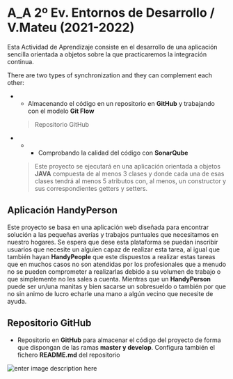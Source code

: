 # A_A  2º Ev. Entornos de Desarrollo /  V.Mateu (2021-2022)



Esta Actividad de Aprendizaje consiste en el desarrollo de una aplicación sencilla orientada a objetos sobre la que practicaremos la integración continua.

There are two types of synchronization and they can complement each other:

-   -   Almacenando el código en un repositorio en  **GitHub** y trabajando con el modelo  **Git Flow**
    
    > Repositorio GitHub 
    
-   -  -   Comprobando la calidad del código con **SonarQube**
    
    > Este proyecto se ejecutará en una aplicación orientada a objetos **JAVA** compuesta de al menos 3 clases y donde cada una de esas clases tendrá al menos 5 atributos con, al menos, un constructor y sus correspondientes getters y setters. 


## Aplicación  HandyPerson 

Este proyecto se basa en una aplicación web diseñada para encontrar solución a las pequeñas averías y trabajos puntuales que necesitamos en nuestro hogares. Se espera que dese esta plataforma se puedan inscribir usuarios que necesite un alguien capaz de realizar esta tarea, al igual que también hayan **HandyPeople** que este dispuestos a realizar estas tareas que en muchos casos no son atendidas por los profesionales que a menudo no se pueden comprometer a realizarlas debido a su volumen de trabajo o que simplemente no les sales a cuenta. Mientras que un **HandyPerson** puede ser un/una manitas y bien sacarse un sobresueldo o también por que no sin animo de lucro echarle una mano a algún vecino que necesite de ayuda.  
 

## Repositorio GitHub 

-   Repositorio en **GitHub** para almacenar el código del proyecto de forma que dispongan de las ramas **master y develop**. Configura también el fichero **README.md** del repositorio


![enter image description here](https://res.cloudinary.com/practicaldev/image/fetch/s--snNDvtg---/c_limit,f_auto,fl_progressive,q_auto,w_880/https://miro.medium.com/max/823/1*uUpzVOpdFw5V-tJ_YvgFmA.png)






